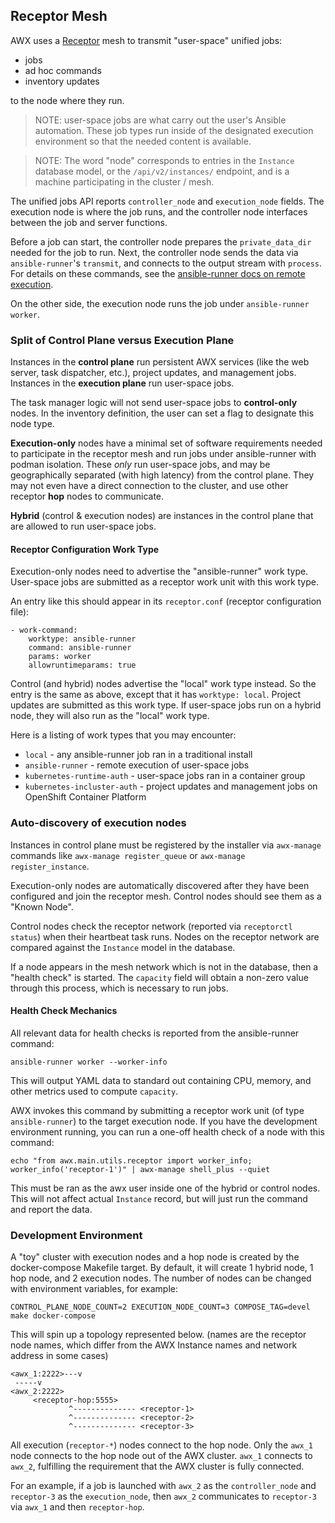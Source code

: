 ## Receptor Mesh

AWX uses a [Receptor](https://github.com/ansible/receptor) mesh to transmit "user-space" unified jobs:
 - jobs
 - ad hoc commands
 - inventory updates

to the node where they run.

> NOTE: user-space jobs are what carry out the user's Ansible automation. These job types run inside of the designated execution environment so that the needed content is available.

> NOTE: The word "node" corresponds to entries in the `Instance` database model, or the `/api/v2/instances/` endpoint, and is a machine participating in the cluster / mesh.

The unified jobs API reports `controller_node` and `execution_node` fields.
The execution node is where the job runs, and the controller node interfaces between the job and server functions.

Before a job can start, the controller node prepares the `private_data_dir` needed for the job to run.
Next, the controller node sends the data via `ansible-runner`'s `transmit`, and connects to the output stream with `process`.
For details on these commands, see the [ansible-runner docs on remote execution](https://ansible-runner.readthedocs.io/en/latest/remote_jobs.html).

On the other side, the execution node runs the job under `ansible-runner worker`.

### Split of Control Plane versus Execution Plane

Instances in the **control plane** run persistent AWX services (like the web server, task dispatcher, etc.), project updates, and management jobs. Instances in the **execution plane** run user-space jobs.

The task manager logic will not send user-space jobs to **control-only** nodes.
In the inventory definition, the user can set a flag to designate this node type.

**Execution-only** nodes have a minimal set of software requirements needed to participate in the receptor mesh and run jobs under ansible-runner with podman isolation.
These _only_ run user-space jobs, and may be geographically separated (with high latency) from the control plane.
They may not even have a direct connection to the cluster, and use other receptor **hop** nodes to communicate.

**Hybrid** (control & execution nodes) are instances in the control plane that are allowed to run user-space jobs.

#### Receptor Configuration Work Type

Execution-only nodes need to advertise the "ansible-runner" work type.
User-space jobs are submitted as a receptor work unit with this work type.

An entry like this should appear in its `receptor.conf` (receptor configuration file):

```
- work-command:
    worktype: ansible-runner
    command: ansible-runner
    params: worker
    allowruntimeparams: true
```

Control (and hybrid) nodes advertise the "local" work type instead.
So the entry is the same as above, except that it has `worktype: local`.
Project updates are submitted as this work type.
If user-space jobs run on a hybrid node, they will also run as the "local" work type.

Here is a listing of work types that you may encounter:

 - `local` - any ansible-runner job ran in a traditional install
 - `ansible-runner` - remote execution of user-space jobs
 - `kubernetes-runtime-auth` - user-space jobs ran in a container group
 - `kubernetes-incluster-auth` - project updates and management jobs on OpenShift Container Platform

### Auto-discovery of execution nodes

Instances in control plane must be registered by the installer via `awx-manage`
commands like `awx-manage register_queue` or `awx-manage register_instance`.

Execution-only nodes are automatically discovered after they have been configured and join the receptor mesh.
Control nodes should see them as a "Known Node".

Control nodes check the receptor network (reported via `receptorctl status`) when their heartbeat task runs.
Nodes on the receptor network are compared against the `Instance` model in the database.

If a node appears in the mesh network which is not in the database, then a "health check" is started.
The `capacity` field will obtain a non-zero value through this process, which is necessary to run jobs.

#### Health Check Mechanics

All relevant data for health checks is reported from the ansible-runner command:

```
ansible-runner worker --worker-info
```

This will output YAML data to standard out containing CPU, memory, and other metrics used to compute `capacity`.

AWX invokes this command by submitting a receptor work unit (of type `ansible-runner`) to the target execution node.
If you have the development environment running, you can run a one-off health check of a node with this command:

```
echo "from awx.main.utils.receptor import worker_info; worker_info('receptor-1')" | awx-manage shell_plus --quiet
```

This must be ran as the awx user inside one of the hybrid or control nodes.
This will not affect actual `Instance` record, but will just run the command and report the data.

### Development Environment

A "toy" cluster with execution nodes and a hop node is created by the docker-compose Makefile target.
By default, it will create 1 hybrid node, 1 hop node, and 2 execution nodes.
The number of nodes can be changed with environment variables, for example:

```
CONTROL_PLANE_NODE_COUNT=2 EXECUTION_NODE_COUNT=3 COMPOSE_TAG=devel make docker-compose
```

This will spin up a topology represented below.
(names are the receptor node names, which differ from the AWX Instance names and network address in some cases)

```
<awx_1:2222>---v
 -----v
<awx_2:2222>
     <receptor-hop:5555>
             ^-------------- <receptor-1>
             ^-------------- <receptor-2>
             ^-------------- <receptor-3>
```

All execution (`receptor-*`) nodes connect to the hop node.
Only the `awx_1` node connects to the hop node out of the AWX cluster.
`awx_1` connects to `awx_2`, fulfilling the requirement that the AWX cluster is fully connected.

For an example, if a job is launched with `awx_2` as the `controller_node` and `receptor-3` as the `execution_node`,
then `awx_2` communicates to `receptor-3` via `awx_1` and then `receptor-hop`.
